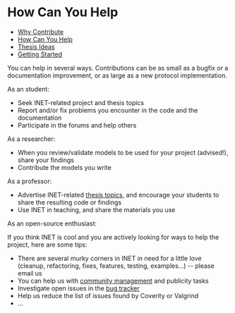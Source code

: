 # How Can You Help 

*   [Why Contribute][1] 
*   [How Can You Help][2] 
*   [Thesis Ideas][3] 
*   [Getting Started][4] 

You can help in several ways. Contributions can be as small as a bugfix or a documentation improvement, or as large as a new protocol implementation. 

As an student: 

*   Seek INET-related project and thesis topics 
*   Report and/or fix problems you encounter in the code and the documentation 
*   Participate in the forums and help others 

As a researcher: 

*   When you review/validate models to be used for your project (advised!), share your findings 
*   Contribute the models you write 

As a professor: 

*   Advertise INET-related [thesis topics][3], and encourage your students to share the resulting code or findings 
*   Use INET in teaching, and share the materials you use 

As an open-source enthusiast: 

If you think INET is cool and you are actively looking for ways to help the project, here are some tips: 

*   There are several murky corners in INET in need for a little love (cleanup, refactoring, fixes, features, testing, examples...) -- please email us 
*   You can help us with [community management][5] and publicity tasks 
*   Investigate open issues in the [bug tracker][6] 
*   Help us reduce the list of issues found by Coverity or Valgrind 
*   ...

 [1]: http://localhost:/web/inet/index.php?n=Main.WhyContribute
 [2]: http://localhost:/web/inet/index.php?n=Main.HowCanYouHelp
 [3]: http://localhost:/web/inet/index.php?n=Main.ThesisIdeas
 [4]: http://localhost:/web/inet/index.php?n=Main.GettingStarted
 [5]: http://localhost:/web/inet/index.php?n=Main.CommunityManagers
 [6]: http://localhost:/web/inet/index.php?n=Main.BugTracker